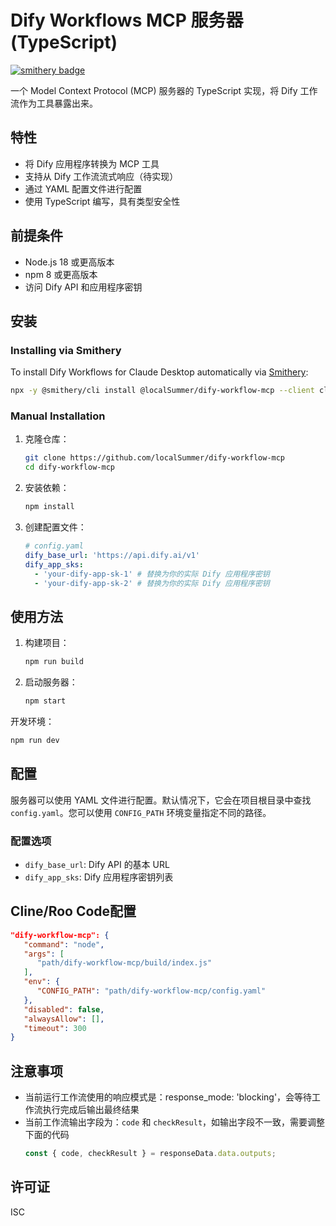 # Dify Workflows MCP 服务器 (TypeScript)
[![smithery badge](https://smithery.ai/badge/@localSummer/dify-workflow-mcp)](https://smithery.ai/server/@localSummer/dify-workflow-mcp)

一个 Model Context Protocol (MCP) 服务器的 TypeScript 实现，将 Dify 工作流作为工具暴露出来。

## 特性

- 将 Dify 应用程序转换为 MCP 工具
- 支持从 Dify 工作流流式响应（待实现）
- 通过 YAML 配置文件进行配置
- 使用 TypeScript 编写，具有类型安全性

## 前提条件

- Node.js 18 或更高版本
- npm 8 或更高版本
- 访问 Dify API 和应用程序密钥

## 安装

### Installing via Smithery

To install Dify Workflows for Claude Desktop automatically via [Smithery](https://smithery.ai/server/@localSummer/dify-workflow-mcp):

```bash
npx -y @smithery/cli install @localSummer/dify-workflow-mcp --client claude
```

### Manual Installation
1. 克隆仓库：

   ```bash
   git clone https://github.com/localSummer/dify-workflow-mcp
   cd dify-workflow-mcp
   ```

2. 安装依赖：

   ```bash
   npm install
   ```

3. 创建配置文件：
   ```yaml
   # config.yaml
   dify_base_url: 'https://api.dify.ai/v1'
   dify_app_sks:
     - 'your-dify-app-sk-1' # 替换为你的实际 Dify 应用程序密钥
     - 'your-dify-app-sk-2' # 替换为你的实际 Dify 应用程序密钥
   ```

## 使用方法

1. 构建项目：

   ```bash
   npm run build
   ```

2. 启动服务器：
   ```bash
   npm start
   ```

开发环境：

```bash
npm run dev
```

## 配置

服务器可以使用 YAML 文件进行配置。默认情况下，它会在项目根目录中查找 `config.yaml`。您可以使用 `CONFIG_PATH` 环境变量指定不同的路径。

### 配置选项

- `dify_base_url`: Dify API 的基本 URL
- `dify_app_sks`: Dify 应用程序密钥列表

## Cline/Roo Code配置
```json
"dify-workflow-mcp": {
   "command": "node",
   "args": [
      "path/dify-workflow-mcp/build/index.js"
   ],
   "env": {
      "CONFIG_PATH": "path/dify-workflow-mcp/config.yaml"
   },
   "disabled": false,
   "alwaysAllow": [],
   "timeout": 300
}
```

## 注意事项
- 当前运行工作流使用的响应模式是：response_mode: 'blocking'，会等待工作流执行完成后输出最终结果
- 当前工作流输出字段为：`code` 和 `checkResult`，如输出字段不一致，需要调整下面的代码
   ```ts
   const { code, checkResult } = responseData.data.outputs;
   ```

## 许可证

ISC
